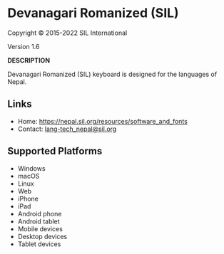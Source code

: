 Devanagari Romanized (SIL)
=================================

Copyright © 2015-2022 SIL International

Version 1.6

__DESCRIPTION__

Devanagari Romanized (SIL) keyboard is designed for the languages of Nepal.

Links
-----

 * Home: https://nepal.sil.org/resources/software_and_fonts
 * Contact:  lang-tech_nepal@sil.org 

Supported Platforms
-------------------
* Windows
* macOS
* Linux
* Web
* iPhone
* iPad
* Android phone
* Android tablet
* Mobile devices
* Desktop devices
* Tablet devices
